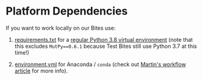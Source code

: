 # Platform Dependencies

If you want to work locally on our Bites use:

1. [requirements.txt](https://github.com/pybites/platform-dependencies/blob/master/requirements.txt) for a [regular Python 3.8 virtual environment](https://pybit.es/the-beauty-of-virtualenv.html) (note that this excludes `MutPy==0.6.1` because Test Bites still use Python 3.7 at this time!) 

2. [environment.yml](https://github.com/pybites/platform-dependencies/blob/master/environment.yml) for Anaconda / `conda` (check out [Martin's workflow article](https://pybit.es/guest-anaconda-workflow.html) for more info).
